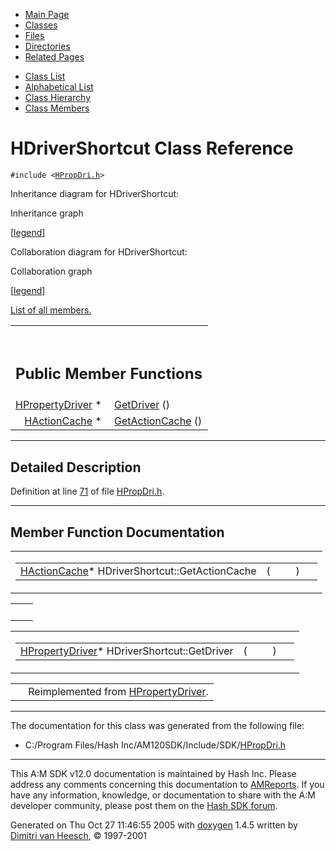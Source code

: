 <div class="tabs">

- [Main Page](index.md)
- <span id="current">[Classes](annotated.md)</span>
- [Files](files.md)
- [Directories](dirs.md)
- [Related Pages](pages.md)

</div>

<div class="tabs">

- [Class List](annotated.md)
- [Alphabetical List](classes.md)
- [Class Hierarchy](hierarchy.md)
- [Class Members](functions.md)

</div>

# HDriverShortcut Class Reference

`#include <`<a href="HPropDri_8h-source.md" class="el"><code>HPropDri.h</code></a>`>`

Inheritance diagram for HDriverShortcut:

<span class="image placeholder" original-image-src="classHDriverShortcut__inherit__graph.gif" original-image-title="" border="0" usemap="#HDriverShortcut__inherit__map">Inheritance graph</span>

\[[legend](graph_legend.md)\]

Collaboration diagram for HDriverShortcut:

<span class="image placeholder" original-image-src="classHDriverShortcut__coll__graph.gif" original-image-title="" border="0" usemap="#HDriverShortcut__coll__map">Collaboration graph</span>

\[[legend](graph_legend.md)\]

[List of all members.](classHDriverShortcut-members.md)

<table data-border="0" data-cellpadding="0" data-cellspacing="0">
<colgroup>
<col style="width: 50%" />
<col style="width: 50%" />
</colgroup>
<tbody>
<tr>
<td></td>
<td></td>
</tr>
<tr>
<td colspan="2"><br />
&#10;<h2 id="public-member-functions">Public Member Functions</h2></td>
</tr>
<tr>
<td class="memItemLeft" style="text-align: right;" data-nowrap="" data-valign="top"><a href="classHPropertyDriver.md" class="el">HPropertyDriver</a> * </td>
<td class="memItemRight" data-valign="bottom"><a href="classHDriverShortcut.md#0e55ce9f7f49e0609606104a5fe9d62e" class="el">GetDriver</a> ()</td>
</tr>
<tr>
<td class="memItemLeft" style="text-align: right;" data-nowrap="" data-valign="top"><a href="classHActionCache.md" class="el">HActionCache</a> * </td>
<td class="memItemRight" data-valign="bottom"><a href="classHDriverShortcut.md#963b4bcb366cc6fae560c1caa7e7a038" class="el">GetActionCache</a> ()</td>
</tr>
</tbody>
</table>

------------------------------------------------------------------------

<span id="_details"></span>

## Detailed Description

Definition at line <a href="HPropDri_8h-source.md#l00071" class="el">71</a> of file <a href="HPropDri_8h-source.md" class="el">HPropDri.h</a>.

------------------------------------------------------------------------

## Member Function Documentation

<span id="963b4bcb366cc6fae560c1caa7e7a038" class="anchor"></span>

<table class="mdTable" data-cellpadding="2" data-cellspacing="0">
<colgroup>
<col style="width: 100%" />
</colgroup>
<tbody>
<tr>
<td class="mdRow"><table data-cellpadding="0" data-cellspacing="0" data-border="0">
<tbody>
<tr>
<td class="md" data-nowrap="" data-valign="top"><a href="classHActionCache.md" class="el">HActionCache</a>* HDriverShortcut::GetActionCache</td>
<td class="md" data-valign="top">( </td>
<td class="mdname1" data-valign="top" data-nowrap=""></td>
<td class="md" data-valign="top"> ) </td>
<td class="md" data-nowrap=""></td>
</tr>
</tbody>
</table></td>
</tr>
</tbody>
</table>

|     |     |
|-----|-----|
|     |     |

<span id="0e55ce9f7f49e0609606104a5fe9d62e" class="anchor"></span>

<table class="mdTable" data-cellpadding="2" data-cellspacing="0">
<colgroup>
<col style="width: 100%" />
</colgroup>
<tbody>
<tr>
<td class="mdRow"><table data-cellpadding="0" data-cellspacing="0" data-border="0">
<tbody>
<tr>
<td class="md" data-nowrap="" data-valign="top"><a href="classHPropertyDriver.md" class="el">HPropertyDriver</a>* HDriverShortcut::GetDriver</td>
<td class="md" data-valign="top">( </td>
<td class="mdname1" data-valign="top" data-nowrap=""></td>
<td class="md" data-valign="top"> ) </td>
<td class="md" data-nowrap=""></td>
</tr>
</tbody>
</table></td>
</tr>
</tbody>
</table>

|  |  |
|----|----|
|   | Reimplemented from <a href="classHPropertyDriver.md#0e55ce9f7f49e0609606104a5fe9d62e" class="el">HPropertyDriver</a>. |

------------------------------------------------------------------------

The documentation for this class was generated from the following file:

- C:/Program Files/Hash Inc/AM120SDK/Include/SDK/<a href="HPropDri_8h-source.md" class="el">HPropDri.h</a>

------------------------------------------------------------------------

<span class="small">This A:M SDK v12.0 documentation is maintained by Hash Inc. Please address any comments concerning this documentation to [AMReports](http://www.hash.com/reports). If you have any information, knowledge, or documentation to share with the A:M developer community, please post them on the [Hash SDK forum](http://www.hash.com/forums/index.php?showforum=11).</span>

Generated on Thu Oct 27 11:46:55 2005 with [<span class="image placeholder" original-image-src="doxygen.png" original-image-title="" height="45" width="100" align="middle" border="0">doxygen</span>](http://www.doxygen.org/index.html) 1.4.5 written by [Dimitri van Heesch](mailto:dimitri@stack.nl), © 1997-2001
